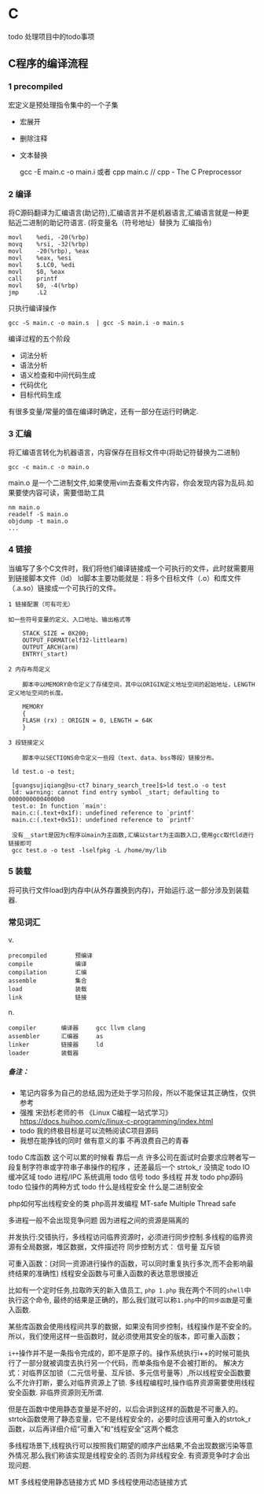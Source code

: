 # C

todo 处理项目中的todo事项

## C程序的编译流程

### 1  precompiled

宏定义是预处理指令集中的一个子集 

 - 宏展开
 - 删除注释
 - 文本替换
    
    gcc -E main.c -o main.i
    或者 cpp main.c   // cpp - The C Preprocessor

### 2   编译

将C源码翻译为汇编语言(助记符),汇编语言并不是机器语言,汇编语言就是一种更贴近二进制的助记符语言.
(将变量名（符号地址）替换为 汇编指令)
    
    movl    %edi, -20(%rbp)
    movq    %rsi, -32(%rbp)
    movl    -20(%rbp), %eax
    movl    %eax, %esi
    movl    $.LC0, %edi
    movl    $0, %eax
    call    printf
    movl    $0, -4(%rbp)
    jmp     .L2
    
只执行编译操作
    
    gcc -S main.c -o main.s  | gcc -S main.i -o main.s
    
编译过程的五个阶段
    
 - 词法分析
 - 语法分析
 - 语义检查和中间代码生成
 - 代码优化
 - 目标代码生成

有很多变量/常量的值在编译时确定，还有一部分在运行时确定.

### 3 汇编

将汇编语言转化为机器语言，内容保存在目标文件中(将助记符替换为二进制)

    gcc -c main.c -o main.o
   
main.o 是一个二进制文件,如果使用vim去查看文件内容，你会发现内容为乱码.如果要使内容可读，需要借助工具
    
    nm main.o
    readelf -S main.o
    objdump -t main.o
    ...

### 4 链接

当编写了多个C文件时，我们将他们编译链接成一个可执行的文件，此时就需要用到链接脚本文件（ld）
ld脚本主要功能就是：将多个目标文件（.o）和库文件（.a\.so）链接成一个可执行的文件。

    1 链接配置（可有可无）

    如一些符号变量的定义、入口地址、输出格式等

        STACK_SIZE = 0X200;
        OUTPUT_FORMAT(elf32-littlearm)
        OUTPUT_ARCH(arm)
        ENTRY(_start)

    2 内存布局定义

        脚本中以MEMORY命令定义了存储空间，其中以ORIGIN定义地址空间的起始地址，LENGTH定义地址空间的长度。

        MEMORY
        {
        FLASH (rx) : ORIGIN = 0, LENGTH = 64K
        }

    3 段链接定义

        脚本中以SECTIONS命令定义一些段（text、data、bss等段）链接分布。

     ld test.o -o test;

     [guangsujiqiang@su-ct7 binary_search_tree]$>ld test.o -o test
     ld: warning: cannot find entry symbol _start; defaulting to 00000000004000b0
     test.o: In function `main':
     main.c:(.text+0x1f): undefined reference to `printf'
     main.c:(.text+0x51): undefined reference to `printf'

     没有__start是因为c程序以main为主函数,汇编以start为主函数入口,使用gcc取代ld进行链接即可
     gcc test.o -o test -lselfpkg -L /home/my/lib


### 5   装载

将可执行文件load到内存中(从外存置换到内存)，开始运行.这一部分涉及到装载器.

### 常见词汇

v.

    precompiled        预编译
    compile            编译
    compilation        汇编
    assemble           集合
    load               装载
    link               链接

n.

    compiler       编译器     gcc llvm clang
    assembler      汇编器     as 
    linker         链接器     ld
    loader         装载器


##### 备注：

 - 笔记内容多为自己的总结,因为还处于学习阶段，所以不能保证其正确性，仅供参考
 - 强推 宋劲杉老师的书 《Linux C编程一站式学习》 https://docs.huihoo.com/c/linux-c-programming/index.html
 - todo 我的终极目标是可以流畅阅读C项目源码
 - 我想在能挣钱的同时 做有意义的事 不再浪费自己的青春
   
 todo C库函数 这个可以累的时候看 靠后一点  许多公司在面试时会要求应聘者写一段复制字符串或字符串子串操作的程序 ，还差最后一个 strtok_r 没搞定
 todo IO缓冲区域
 todo 进程/IPC 系统调用
 todo 信号
 todo 多线程 并发
 todo php源码
 todo 位操作的两种方式
 todo 什么是线程安全 什么是二进制安全
 
php如何写出线程安全的类 php高并发编程
MT-safe Multiple Thread safe

多进程一般不会出现竞争问题 因为进程之间的资源是隔离的

并发执行:交错执行，多线程访问临界资源时，必须进行同步控制.多线程的临界资源有全局数据，堆区数据，文件描述符
同步控制方式：
    信号量
    互斥锁
    

可重入函数：(对同一资源进行操作的函数，可以同时重复执行多次,而不会影响最终结果的准确性)
线程安全函数与可重入函数的表达意思很接近

比如有一个定时任务,拉取昨天的新入值员工, `php 1.php` 我在两个不同的`shell`中执行这个命令,
最终的结果是正确的，那么我们就可以称`1.php`中的`同步函数`是可重入函数.

   某些库函数会使用线程间共享的数据，如果没有同步控制，线程操作是不安全的。
   所以，我们使用这样一些函数时，就必须使用其安全的版本，即可重入函数；

`i++`操作并不是一条指令完成的，即不是原子的。操作系统执行i++的时候可能执行了一部分就被调度去执行另一个代码，而单条指令是不会被打断的。
解决方式：对临界区加锁（二元信号量、互斥锁、多元信号量等）,所以线程安全函数要么不允许打断，要么对临界资源上了锁.
多线程编程时,操作临界资源需要使用线程安全函数. 非临界资源则无所谓.   

但是在函数中使用静态变量是不好的，以后会讲到这样的函数是不可重入的。
strtok函数使用了静态变量，它不是线程安全的，必要时应该用可重入的strtok_r函数，以后再详细介绍“可重入”和“线程安全”这两个概念

多线程场景下,线程执行可以按照我们期望的顺序产出结果,不会出现数据污染等意外情况.那么我们称该实现是线程安全的.否则为非线程安全. 
有资源竞争时才会出现问题.
 
 MT 多线程使用静态链接方式 
 MD 多线程使用动态链接方式